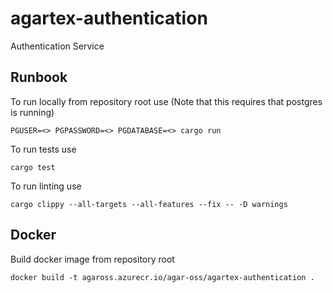 # agartex-authentication
Authentication Service

## Runbook

To run locally from repository root use (Note that this requires that postgres is running)
```
PGUSER=<> PGPASSWORD=<> PGDATABASE=<> cargo run
```

To run tests use
```
cargo test
```

To run linting use
```
cargo clippy --all-targets --all-features --fix -- -D warnings
```

## Docker

Build docker image from repository root
```
docker build -t agaross.azurecr.io/agar-oss/agartex-authentication .
```